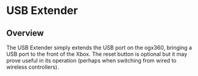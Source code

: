# USB Extender

## Overview

The USB Extender simply extends the USB port on the ogx360, bringing a USB port to the front of the Xbox.  The reset button is optional but it may prove useful in its operation (perhaps when switching from wired to wireless controllers).
